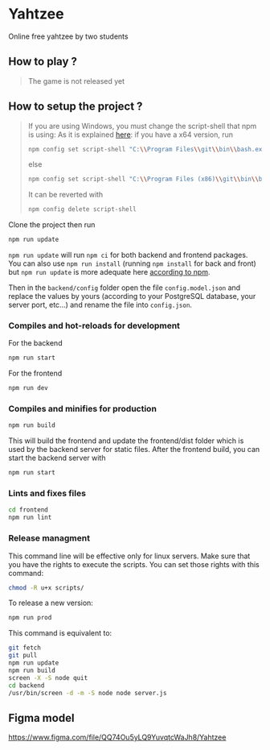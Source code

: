 # Yahtzee

Online free yahtzee by two students

## How to play ?

> The game is not released yet 

## How to setup the project ?

>If you are using Windows, you must change the script-shell that npm is using:
>As it is explained [here](https://stackoverflow.com/questions/23243353/how-to-set-shell-for-npm-run-scripts-in-windows): if you have a x64 version, run
>
>```bash
>npm config set script-shell "C:\\Program Files\\git\\bin\\bash.exe"
>```
>
>else
>
>```bash
>npm config set script-shell "C:\\Program Files (x86)\\git\\bin\\bash.exe"
>```
>
>It can be reverted with
>
>```bash
>npm config delete script-shell
>```

Clone the project then run 

```bash
npm run update
```

`npm run update` will run `npm ci` for both backend and frontend packages.
You can also use `npm run install` (running `npm install` for back and front) but `npm run update` is more adequate here [according to npm](https://docs.npmjs.com/cli/v7/commands/npm-ci).

Then in the `backend/config` folder open the file `config.model.json` and replace the values by yours (according to your PostgreSQL database, your server port, etc...) and rename the file into `config.json`.

### Compiles and hot-reloads for development

For the backend

```bash
npm run start
```

For the frontend
```bash
npm run dev
```

### Compiles and minifies for production

```bash
npm run build
```

This will build the frontend and update the frontend/dist folder which is used by the backend server for static files.
After the frontend build, you can start the backend server with 

```bash
npm run start
```

### Lints and fixes files

```bash
cd frontend
npm run lint
```

### Release managment

This command line will be effective only for linux servers.
Make sure that you have the rights to execute the scripts.
You can set those rights with this command:

```bash
chmod -R u+x scripts/
```

To release a new version:

```bash
npm run prod
```

This command is equivalent to:

```bash
git fetch
git pull
npm run update
npm run build
screen -X -S node quit
cd backend
/usr/bin/screen -d -m -S node node server.js
```

## Figma model

https://www.figma.com/file/QQ74Ou5yLQ9YuvqtcWaJh8/Yahtzee
